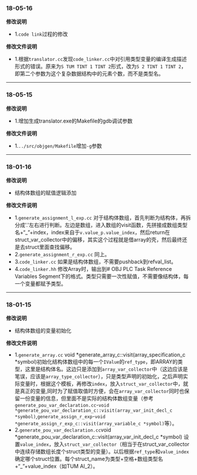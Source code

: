 ### 18-05-16
**修改说明**
- 1.`code link`过程的修改

**修改文件说明**
- 1.根据`translator.cc`发现`code_linker.cc`中对引用类型变量的编译生成描述形式的错误。原来为`S TUM TINT 1 TINT 2`形式，改为`S 2 TINT 1 TINT 2`，即第二个参数为这个复杂数据结构中的元素个数，而不是类型名。
---
### 18-05-15
**修改说明**
- 1.增加生成translator.exe的Makefile的gdb调试参数

**修改文件说明**
- 1.`../src/objgen/Makefile`增加`-g`参数
---
### 18-01-16
**修改说明**
- 结构体数组的赋值逻辑添加

**修改文件说明**
- 1.`generate_assignment_l_exp.cc` 对于结构体数组，首先判断为结构体，再拆分成'.'左右进行判断。左边是数组，进入数组的visit函数，先拼接成数组类型名+“_”+index，index来自于`v.value_p.value_index`，然后return在struct_var_collector中的偏移，其实这个过程就是借array的壳，然后最终还是去struct里面查找偏移。
- 2.`generate_assignment_r_exp.cc` 同上。
- 3.`code_linker.cc` 如果是结构体数组，不需要pushback到refval_list。
- 4.`code_linker.hh` 修改Array时，输出到# OBJ PLC Task Reference Variables Segment下的格式。类型只需要一次性赋值，不需要像结构体，每一个变量都赋予类型。
---
### 18-01-15
**修改说明**
- 结构体数组的变量初始化

**修改文件说明**
- 1.`generate_array.cc` void *generate_array_c::visit(array_specification_c *symbol)初始化结构体数组中的每一个`IValue`的`ref_type`，即ARRAY的类型，这里是结构体名。这边只是添加到`array_var_collector`中（这边应该是笔误，应该是`array_type_collector`），只是类型声明的初始化，之后声明实际变量时，根据这个模板，再修改`index`，放入`struct_var_collector`中，就是真正的变量,同时为了赋值取值时方便，会在`array_var_collector`同时也保留一份变量的信息，但里面不是实际的结构体数组变量（参考`generate_pou_var_declaration.cc`-`void *generate_pou_var_declaration_c::visit(array_var_init_decl_c *symbol)`,`generate_assign_r_exp`-`void *generate_assign_r_exp_c::visit(array_variable_c *symbol)`等）。
- 2.`generate_pou_var_declaration.cc`void *generate_pou_var_declaration_c::visit(array_var_init_decl_c *symbol) 设置`value_index`，放入`struct_var_collector`（相当于在struct_var_collector中连续存储数组长度个struct类型的变量）。以后根据`ref_type`和`value_index`确定哪个struct位置。每个struct_name为类型+空格+数组类型名+“_”+value_index（如TUM AI_2）。
